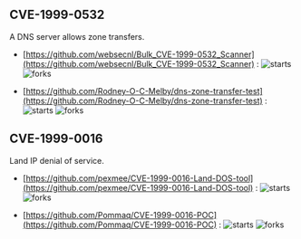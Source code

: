 ## CVE-1999-0532
 A DNS server allows zone transfers.



- [https://github.com/websecnl/Bulk_CVE-1999-0532_Scanner](https://github.com/websecnl/Bulk_CVE-1999-0532_Scanner) :  ![starts](https://img.shields.io/github/stars/websecnl/Bulk_CVE-1999-0532_Scanner.svg) ![forks](https://img.shields.io/github/forks/websecnl/Bulk_CVE-1999-0532_Scanner.svg)

- [https://github.com/Rodney-O-C-Melby/dns-zone-transfer-test](https://github.com/Rodney-O-C-Melby/dns-zone-transfer-test) :  ![starts](https://img.shields.io/github/stars/Rodney-O-C-Melby/dns-zone-transfer-test.svg) ![forks](https://img.shields.io/github/forks/Rodney-O-C-Melby/dns-zone-transfer-test.svg)

## CVE-1999-0016
 Land IP denial of service.



- [https://github.com/pexmee/CVE-1999-0016-Land-DOS-tool](https://github.com/pexmee/CVE-1999-0016-Land-DOS-tool) :  ![starts](https://img.shields.io/github/stars/pexmee/CVE-1999-0016-Land-DOS-tool.svg) ![forks](https://img.shields.io/github/forks/pexmee/CVE-1999-0016-Land-DOS-tool.svg)

- [https://github.com/Pommaq/CVE-1999-0016-POC](https://github.com/Pommaq/CVE-1999-0016-POC) :  ![starts](https://img.shields.io/github/stars/Pommaq/CVE-1999-0016-POC.svg) ![forks](https://img.shields.io/github/forks/Pommaq/CVE-1999-0016-POC.svg)

